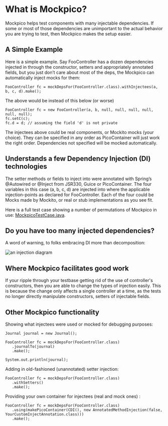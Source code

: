 What is Mockpico?
=================

Mockpico helps test components with many injectable dependencies. If some or most of those dependencies are unimportant to the actual behavior you are trying to test, then Mockpico makes the setup easier.

A Simple Example
----------------

Here is a simple example. Say FooController has a dozen dependencies injected in through the constructor, setters and appropriately annotated fields, but you just don’t care about most of the deps, the Mockpico can automatically inject mocks for them:

    FooController fc = mockDepsFor(FooController.class).withInjectees(a, b, c, d).make();

The above would be instead of this below (or worse)

    FooController fc = new FooController(a, b, null, null, null, null, null, null);
    fc.setC(c);
    fc.d = d; // assuming the field 'd' is not private

The injectees above could be real components, or Mockito mocks (your choice).  They can be specified in any order as PicoContainer will just work the right order.  Dependencies not specified will be mocked automatically.

Understands a few Dependency Injection (DI) technologies
--------------------------------------------------------

The setter methods or fields to inject into were annotated with Spring’s @Autowired or @Inject from JSR330, Guice or PicoContainer. The four variables in this case (a, b, c, d) are injected into where the applicable injection-points as declared for FooController. Each of the four could be Mocks made by Mockito, or real or stub implementations as you see fit.

Here is a full test case showing a number of permutations of Mockpico in use:
[MockpicoTestCase.java](https://github.com/paul-hammant/mockpico/blob/master/src/test/java/com/thoughtworks/mockpico/MockpicoTestCase.java).

Do you have too many injected dependencies?
-------------------------------------------

A word of warning, to folks embracing DI more than decomposition:

![an injection diagram](http://paulhammant.com/images/injection-diag.png "Collaborators Are Better")

Where Mockpico facilitates good work
------------------------------------

If your ripple through your testbase getting rid of the use of controller's constructors, then you are able to change the types of injection easily. This is because the change only affects a single controller at a time, as the tests no longer directly manipulate constructors, setters of injectable fields.

Other Mockpico functionality
----------------------------

Showing what injectees were used or mocked for debugging purposes:

    Journal journal = new Journal();

    FooController fc = mockDepsFor(FooController.class)
       .journalTo(journal)
       .make();

    System.out.println(journal);

Adding in old-fashioned (unannotated) setter injection:
         
    FooController fc = mockDepsFor(FooController.class)
       .withSetters()
       .make();

Providing your own container for injectees (real and mock ones) :

    FooController fc = mockDepsFor(FooController.class)
       .using(makePicoContainer(CDI(), new AnnotatedMethodInjection(false, YourCustomInjectAnnotation.class)))
       .make();
